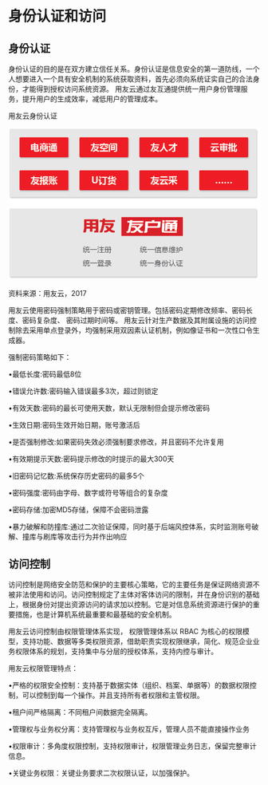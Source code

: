 # 身份认证和访问
## 身份认证
身份认证的目的是在双方建立信任关系。身份认证是信息安全的第一道防线，一个人想要进入一个具有安全机制的系统获取资料，首先必须向系统证实自己的合法身份，才能得到授权访问系统资源。
用友云通过友互通提供统一用户身份管理服务，提升用户的生成效率，减低用户的管理成本。

用友云身份认证

![](/articles/yycloud/whitepaper/images/image7.png)

 
资料来源：用友云，2017

用友云使用密码强制策略用于密码或密钥管理。包括密码定期修改频率、密码长度、密码复杂度、 密码过期时间等。 用友云针对生产数据及其附属设施的访问控制除去采用单点登录外，均强制采用双因素认证机制，例如像证书和一次性口令生成器。

强制密码策略如下：

•最低长度:密码最低8位 

•错误允许数:密码输入错误最多3次，超过则锁定 

•有效天数:密码的最长可使用天数，默认无限制但会提示修改密码 

•生效日期:密码生效开始日期，账号激活后 

•是否强制修改:如果密码失效必须强制要求修改，并且密码不允许复用 

•有效期提示天数:密码提示修改的时提示的最大300天 

•旧密码记忆数:系统保存历史密码的最多5个 

•密码强度:密码由字母、数字或符号等组合的复杂度 

•密码存储:加密MD5存储，保障不会密码泄露
 
•暴力破解和防撞库:通过二次验证保障，同时基于后端风控体系，实时监测账号破解、撞库与刷库等攻击行为并作出响应
## 访问控制
访问控制是网络安全防范和保护的主要核心策略，它的主要任务是保证网络资源不被非法使用和访问。访问控制规定了主体对客体访问的限制，并在身份识别的基础上，根据身份对提出资源访问的请求加以控制。它是对信息系统资源进行保护的重要措施，也是计算机系统最重要和最基础的安全机制。

用友云访问控制由权限管理体系实现， 权限管理体系以 RBAC 为核心的权限模型，支持功能、数据等多类权限资源，借助职责实现权限继承，简化、规范企业业务权限体系的规划，支持集中与分层的授权体系，支持内控与审计。

用友云权限管理特点：

•严格的权限安全控制：支持基于数据实体（组织、档案、单据等）的数据权限控制，可以控制到每一个操作。并且支持所有者权限和主管权限。 

•租户间严格隔离：不同租户间数据完全隔离。
 
•管理权与业务权分离：支持管理权与业务权互斥，管理人员不能直接操作业务

•权限审计：多角度权限控制，支持权限审计，权限管理业务日志，保留完整审计信息。 

•关键业务权限：关键业务要求二次权限认证，以加强保护。
